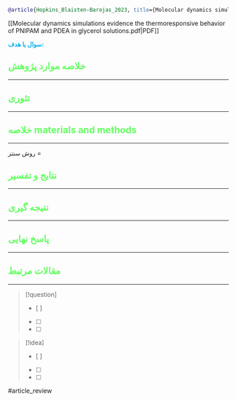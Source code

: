 
```bibtex

@article{Hopkins_Blaisten-Barojas_2023, title={Molecular dynamics simulations evidence the thermoresponsive behavior of PNIPAM and PDEA in glycerol solutions}, volume={5}, url={https://www.frontiersin.org/journals/nanotechnology/articles/10.3389/fnano.2023.1292259/full}, DOI={[10.3389/fnano.2023.1292259](https://doi.org/10.3389/fnano.2023.1292259)}, journal={Frontiers in Nanotechnology}, author={Hopkins, Scott D. and Blaisten-Barojas, Estela}, year={2023}, month=oct }


```

[[Molecular dynamics simulations evidence the thermoresponsive behavior of PNIPAM and PDEA in glycerol solutions.pdf|PDF]]

**<span style="color:#00b0f0">سوال یا هدف:</span>**



## <span style="color:#64ff61">خلاصه موارد پژوهش</span>
---

## <span style="color:#64ff61">تئوری</span>
---



## <span style="color:#64ff61">خلاصه materials and methods</span>
---

روش سنتز = 



## <span style="color:#64ff61"> نتایج و تفسیر</span>
---



## <span style="color:#64ff61">نتیجه گیری</span>
---



## <span style="color:#64ff61">پاسخ نهایی</span>
---




## <span style="color:#64ff61">مقالات مرتبط</span>
---





> [!question] 
>- [ ] 
>- [ ]  
>- [ ] 


> [!idea] 
> - [ ] 
>- [ ] 
>- [ ] 



#article_review
